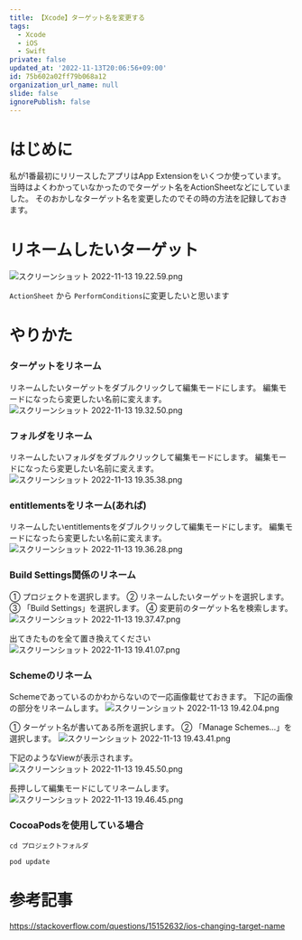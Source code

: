 ```yaml
---
title: 【Xcode】ターゲット名を変更する
tags:
  - Xcode
  - iOS
  - Swift
private: false
updated_at: '2022-11-13T20:06:56+09:00'
id: 75b602a02ff79b068a12
organization_url_name: null
slide: false
ignorePublish: false
---
```

# はじめに
私が1番最初にリリースしたアプリはApp Extensionをいくつか使っています。
当時はよくわかっていなかったのでターゲット名をActionSheetなどにしていました。
そのおかしなターゲット名を変更したのでその時の方法を記録しておきます。

# リネームしたいターゲット
![スクリーンショット 2022-11-13 19.22.59.png](https://qiita-image-store.s3.ap-northeast-1.amazonaws.com/0/1745371/19bee3fd-57f6-49e1-d552-89ddca712834.png)

`ActionSheet` から `PerformConditions`に変更したいと思います

# やりかた
### ターゲットをリネーム
リネームしたいターゲットをダブルクリックして編集モードにします。
編集モードになったら変更したい名前に変えます。
![スクリーンショット 2022-11-13 19.32.50.png](https://qiita-image-store.s3.ap-northeast-1.amazonaws.com/0/1745371/0e5044c7-240c-506d-dada-b9682bc90760.png)

### フォルダをリネーム
リネームしたいフォルダをダブルクリックして編集モードにします。
編集モードになったら変更したい名前に変えます。
![スクリーンショット 2022-11-13 19.35.38.png](https://qiita-image-store.s3.ap-northeast-1.amazonaws.com/0/1745371/c4ddb9aa-c202-8d68-1763-779f12c2dbe1.png)

### entitlementsをリネーム(あれば)
リネームしたいentitlementsをダブルクリックして編集モードにします。
編集モードになったら変更したい名前に変えます。
![スクリーンショット 2022-11-13 19.36.28.png](https://qiita-image-store.s3.ap-northeast-1.amazonaws.com/0/1745371/3db0913f-763a-516f-b19f-7581b4c67f08.png)

### Build Settings関係のリネーム
① プロジェクトを選択します。
② リネームしたいターゲットを選択します。
③ 「Build Settings」を選択します。
④ 変更前のターゲット名を検索します。
![スクリーンショット 2022-11-13 19.37.47.png](https://qiita-image-store.s3.ap-northeast-1.amazonaws.com/0/1745371/aefecb3d-d235-a41f-3202-80160a4b9926.png)

出てきたものを全て置き換えてください
![スクリーンショット 2022-11-13 19.41.07.png](https://qiita-image-store.s3.ap-northeast-1.amazonaws.com/0/1745371/65b7d75b-7084-4a9d-7e61-243fb017e0dc.png)

### Schemeのリネーム
Schemeであっているのかわからないので一応画像載せておきます。
下記の画像の部分をリネームします。
![スクリーンショット 2022-11-13 19.42.04.png](https://qiita-image-store.s3.ap-northeast-1.amazonaws.com/0/1745371/6cfc38c0-d5f4-121b-6102-ba7b8dca55b1.png)

① ターゲット名が書いてある所を選択します。
② 「Manage Schemes...」を選択します。
![スクリーンショット 2022-11-13 19.43.41.png](https://qiita-image-store.s3.ap-northeast-1.amazonaws.com/0/1745371/f286595e-818a-80a9-2bed-5bd50fefb9e0.png)

下記のようなViewが表示されます。
![スクリーンショット 2022-11-13 19.45.50.png](https://qiita-image-store.s3.ap-northeast-1.amazonaws.com/0/1745371/14a34ec7-8be2-cdc6-e711-246f2b2c8d52.png)

長押しして編集モードにしてリネームします。
![スクリーンショット 2022-11-13 19.46.45.png](https://qiita-image-store.s3.ap-northeast-1.amazonaws.com/0/1745371/9d4dfc20-ec7d-f0d0-ccf6-ef65f20b85af.png)

### CocoaPodsを使用している場合
```:ターミナル
cd プロジェクトフォルダ
```
```:ターミナル
pod update
```

# 参考記事
https://stackoverflow.com/questions/15152632/ios-changing-target-name
